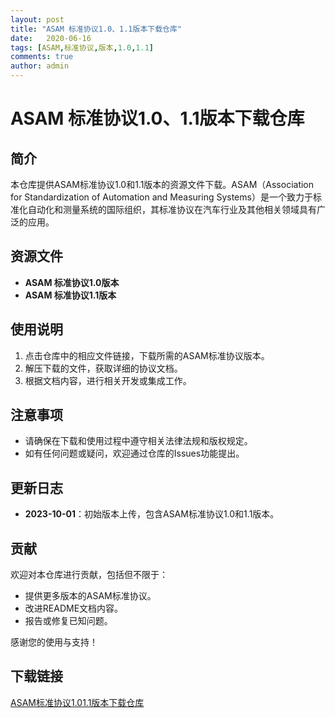 ```yaml
---
layout: post
title: "ASAM 标准协议1.0、1.1版本下载仓库"
date:   2020-06-16
tags: [ASAM,标准协议,版本,1.0,1.1]
comments: true
author: admin
---
```

# ASAM 标准协议1.0、1.1版本下载仓库

## 简介
本仓库提供ASAM标准协议1.0和1.1版本的资源文件下载。ASAM（Association for Standardization of Automation and Measuring Systems）是一个致力于标准化自动化和测量系统的国际组织，其标准协议在汽车行业及其他相关领域具有广泛的应用。

## 资源文件
- **ASAM 标准协议1.0版本**
- **ASAM 标准协议1.1版本**

## 使用说明
1. 点击仓库中的相应文件链接，下载所需的ASAM标准协议版本。
2. 解压下载的文件，获取详细的协议文档。
3. 根据文档内容，进行相关开发或集成工作。

## 注意事项
- 请确保在下载和使用过程中遵守相关法律法规和版权规定。
- 如有任何问题或疑问，欢迎通过仓库的Issues功能提出。

## 更新日志
- **2023-10-01**：初始版本上传，包含ASAM标准协议1.0和1.1版本。

## 贡献
欢迎对本仓库进行贡献，包括但不限于：
- 提供更多版本的ASAM标准协议。
- 改进README文档内容。
- 报告或修复已知问题。

感谢您的使用与支持！

## 下载链接

[ASAM标准协议1.01.1版本下载仓库](https://pan.quark.cn/s/dee938dca837)